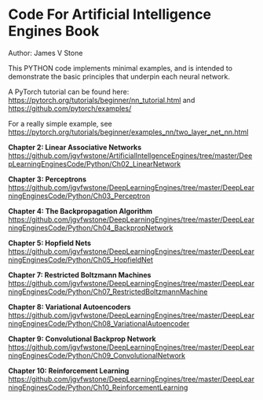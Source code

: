# Code For Artificial Intelligence Engines Book

Author:	James V Stone

This PYTHON code implements minimal examples, and is intended to demonstrate the basic principles that underpin each neural network. 

A PyTorch tutorial can be found here:
	https://pytorch.org/tutorials/beginner/nn_tutorial.html
and
	https://github.com/pytorch/examples/

For a really simple example, see 
	https://pytorch.org/tutorials/beginner/examples_nn/two_layer_net_nn.html

**Chapter 2: Linear Associative Networks**
https://github.com/jgvfwstone/ArtificialIntellgenceEngines/tree/master/DeepLearningEnginesCode/Python/Ch02_LinearNetwork

**Chapter 3: Perceptrons** 
https://github.com/jgvfwstone/DeepLearningEngines/tree/master/DeepLearningEnginesCode/Python/Ch03_Perceptron

**Chapter 4: The Backpropagation Algorithm**
https://github.com/jgvfwstone/DeepLearningEngines/tree/master/DeepLearningEnginesCode/Python/Ch04_BackpropNetwork

**Chapter 5: Hopfield Nets**
https://github.com/jgvfwstone/DeepLearningEngines/tree/master/DeepLearningEnginesCode/Python/Ch05_HopfieldNet

**Chapter 7: Restricted Boltzmann Machines**
https://github.com/jgvfwstone/DeepLearningEngines/tree/master/DeepLearningEnginesCode/Python/Ch07_RestrictedBoltzmannMachine

**Chapter 8: Variational Autoencoders**
https://github.com/jgvfwstone/DeepLearningEngines/tree/master/DeepLearningEnginesCode/Python/Ch08_VariationalAutoencoder

**Chapter 9: Convolutional Backprop Network**
https://github.com/jgvfwstone/DeepLearningEngines/tree/master/DeepLearningEnginesCode/Python/Ch09_ConvolutionalNetwork

**Chapter 10: Reinforcement Learning**
https://github.com/jgvfwstone/DeepLearningEngines/tree/master/DeepLearningEnginesCode/Python/Ch10_ReinforcementLearning
